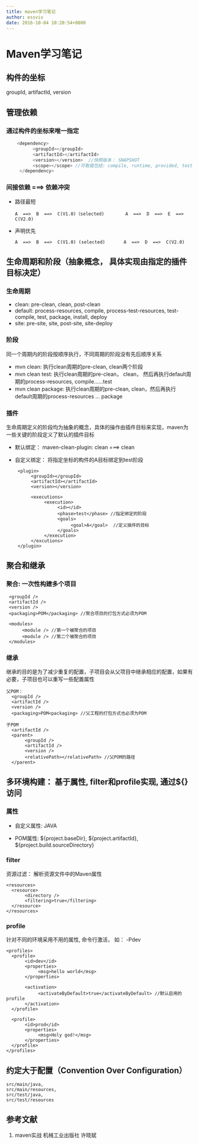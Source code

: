 ```yaml
---
title: maven学习笔记
author: essviv
date: 2016-10-04 10:20:54+0800
---
```


# Maven学习笔记

## 构件的坐标

groupId, artifactId, version

## 管理依赖 
    
### 通过构件的坐标来唯一指定

````java
	<dependency>
          <groupId></groupId>
          <artifactId></artifactId>
          <version></version>  //快照版本： SNAPSHOT
          <scope></scope> //可取值包括: compile, runtime, provided, test, system(不常用)
     </dependency>
````

### 间接依赖 ===> 依赖冲突

* 路径最短
	````     
	A  ==>  B  ==>  C(V1.0)（selected)        A  ==>  D  ==>  E  ==> C(V2.0)
	````
* 声明优先
	````
	A  ==>  B  ==>  C(V1.0) (selected)       A  ==>  D  ==>  C(V2.0)
	````

## 生命周期和阶段（抽象概念， 具体实现由指定的插件目标决定）
     
### 生命周期
* clean: pre-clean, clean, post-clean
* default: process-resources, compile, process-test-resources, test-compile, test, package, install, deploy
* site: pre-site, site, post-site, site-deploy

### 阶段
 
同一个周期内的阶段按顺序执行，不同周期的阶段没有先后顺序关系

* mvn clean: 执行clean周期的pre-clean, clean两个阶段
* mvn clean test: 执行clean周期的pre-clean， clean， 然后再执行default周期的process-resources, compile……test
* mvn clean package:  执行clean周期的pre-clean, clean，然后再执行default周期的process-resources ... package

### 插件

生命周期定义的阶段均为抽象的概念，具体的操作由插件目标来实现，maven为一些关键的阶段定义了默认的插件目标

* 默认绑定： maven-clean-plugin: clean  ===> clean

* 自定义绑定： 将指定坐标的构件的A目标绑定到test阶段

	````
	 <plugin>
	      <groupId></groupId>
	      <artifactId></artifactId>
	      <version></version>
	      
	      <executions>
	           <execution>
	                <id></id>
	                <phase>test</phase> //指定绑定的阶段
	                <goals>
	                     <goal>A</goal>  //定义插件的目标
	                </goals>
	           </execution>
	      </excutions>
	 </plugin>
	````

## 聚合和继承
     
### 聚合: 一次性构建多个项目
     
````
 <groupId />
 <artifactId />
 <version />
 <packaging>POM</packaging> //聚合项目的打包方式必须为POM
 
 <modules>
      <module /> //第一个被聚合的项目
      <module /> //第二个被聚合的项目
 </modules>
````

### 继承

继承的目的是为了减少重复的配置，子项目会从父项目中继承相应的配置，如果有必要，子项目也可以重写一些配置属性

```
父POM：
  <groupId />
  <artifactId />
  <version />
  <packaging>POM<packaging> //父工程的打包方式也必须为POM

子POM
  <artifactId />
  <parent>
       <groupId />
       <artifactId />
       <version />
       <relativePath></relativePath> //父POM的路径
  </parent>
```

## 多环境构建： 基于属性, filter和profile实现, 通过${}访问
### 属性

* 自定义属性: <helloWorld>JAVA</helloWorld>

* POM属性: ${project.baseDir}, ${project.artifactId}, ${project.build.sourceDirectory}

### filter

资源过滤： 解析资源文件中的Maven属性

````
<resources>
  <resource>
       <directory />
       <filtering>true</filtering>
  </resource>
</resources>
````

### profile

针对不同的环境采用不用的属性, 命令行激活， 如： -Pdev

````
<profiles>
  <profile>
       <id>dev</id>
       <properties>
            <msg>hello world</msg>
       </properties>

       <activation>
            <activateByDefault>true</activateByDefault> //默认启用的profile
       </activation>
  </profile>

  <profile>
       <id>prod</id>
       <properties>
            <msg>Holy god!</msg>
       </properties>
  </profile>
</profiles>
````

## 约定大于配置（Convention Over Configuration）
````
src/main/java, 
src/main/resources, 
src/test/java, 
src/test/resources
````

## 参考文献

1. maven实战  机械工业出版社  许晓斌
